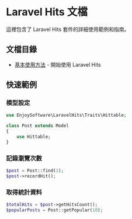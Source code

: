 # Laravel Hits 文檔

這裡包含了 Laravel Hits 套件的詳細使用範例和指南。

## 文檔目錄

- [基本使用方法](./basic-usage.md) - 開始使用 Laravel Hits

## 快速範例

### 模型設定

```php
use EnjoySoftware\LaravelHits\Traits\Hittable;

class Post extends Model
{
    use Hittable;
}
```

### 記錄瀏覽次數

```php
$post = Post::find(1);
$post->recordHit();
```

### 取得統計資料

```php
$totalHits = $post->getHitsCount();
$popularPosts = Post::getPopular(10);
```
